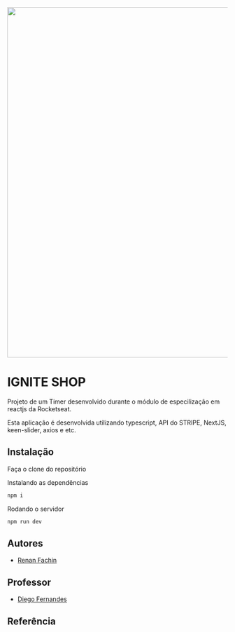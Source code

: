 <div align="center">
<img width="800" src="https://i.imgur.com/td0sKcY.png" />
</div>


# IGNITE SHOP
Projeto de um Timer desenvolvido durante o módulo de especilização em reactjs da Rocketseat.

Esta aplicação é desenvolvida utilizando typescript, API do STRIPE, NextJS, keen-slider, axios e etc.


## Instalação
Faça o clone do repositório

Instalando as dependências
```bash
npm i
```

Rodando o servidor
```bash
npm run dev
```

## Autores

- [Renan Fachin](https://github.com/RenanFachin/)

## Professor

- [Diego Fernandes](https://github.com/diego3g)

## Referência
